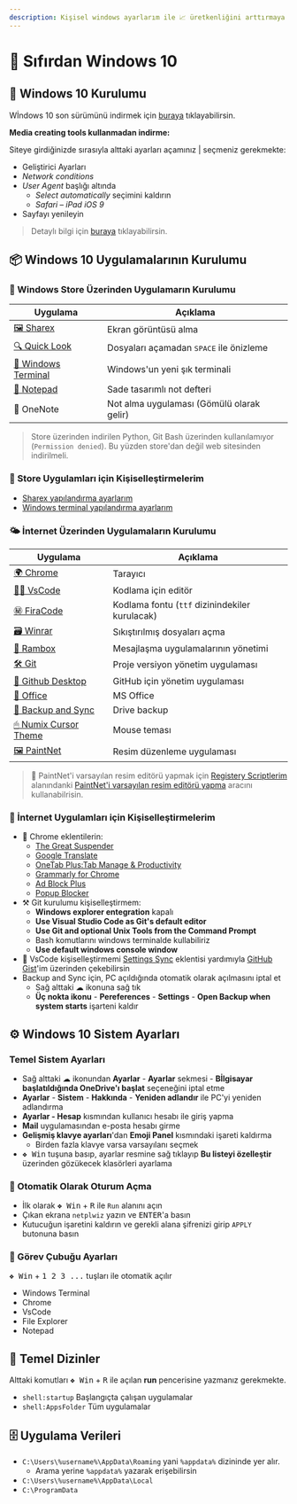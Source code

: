 ```yaml
---
description: Kişisel windows ayarlarım ile 📈 üretkenliğini arttırmaya ne dersin?
---
```


# 🚀 Sıfırdan Windows 10

## 👷‍ Windows 10 Kurulumu

Wİndows 10 son sürümünü indirmek için [buraya](https://www.microsoft.com/tr-tr/software-download/windows10) tıklayabilirsin.

**Media creating tools kullanmadan indirme:**

Siteye girdiğinizde sırasıyla alttaki ayarları açamınız | seçmeniz gerekmekte:

- Geliştirici Ayarları
- _Network conditions_
- _User Agent_ başlığı altında
  - _Select automatically_ seçimini kaldırın
  - _Safari – iPad iOS 9_
- Sayfayı yenileyin

> Detaylı bilgi için [buraya](https://pureinfotech.com/download-windows-10-iso-without-media-creation-tool/) tıklayabilirsin.

## 📦 Windows 10 Uygulamalarının Kurulumu

### 👜 Windows Store Üzerinden Uygulamarın Kurulumu

| Uygulama                                                                                                                   | Açıklama                                         |
| -------------------------------------------------------------------------------------------------------------------------- | ------------------------------------------------ |
| [🖼 Sharex](https://www.microsoft.com/tr-tr/p/sharex/9nblggh4z1sp?activetab=pivot%3Aoverviewtab)                           | Ekran görüntüsü alma                             |
| [🔍 Quick Look](https://www.microsoft.com/tr-tr/p/quicklook/9nv4bs3l1h4s?activetab=pivot:overviewtab)                      | Dosyaları açamadan <kbd>SPACE</kbd> ile önizleme |
| [🖤 Windows Terminal](https://www.microsoft.com/tr-tr/p/windows-terminal-preview/9n0dx20hk701?activetab=pivot:overviewtab) | Windows'un yeni şık terminali                    |
| [📝 Notepad](https://www.microsoft.com/tr-tr/p/notepad/9n7lrq8p8pd5?activetab=pivot:overviewtab)                           | Sade tasarımlı not defteri                       |
| 📔 OneNote                                                                                                                 | Not alma uygulaması (Gömülü olarak gelir)        |

> Store üzerinden indirilen Python, Git Bash üzerinden kullanılamıyor (`Permission denied`). Bu yüzden store'dan değil web sitesinden indirilmeli. 

### 🤸‍ Store Uygulamları için Kişiselleştirmelerim

- [Sharex yapılandırma ayarlarım](https://drive.google.com/uc?id=18qJhuV9gOZYnRBdKklEA0UmMnwyJO8xV)
- [Windows terminal yapılandırma ayarlarım](https://gist.github.com/yedhrab/748ed0216864c3ea0dea224d988c97cb)

### 🌤 İnternet Üzerinden Uygulamaların Kurulumu

| Uygulama                                                                                  | Açıklama                                       |
| ----------------------------------------------------------------------------------------- | ---------------------------------------------- |
| [🌍 Chrome](https://www.google.com/chrome/)                                               | Tarayıcı                                       |
| [👨‍💻 VsCode](https://code.visualstudio.com/download)                                    | Kodlama için editör                            |
| [㊙ FiraCode](https://github.com/tonsky/FiraCode)                                         | Kodlama fontu (`ttf` dizinindekiler kurulacak) |
| [🗃 Winrar](https://www.win-rar.com/download.html?&L=0)                                   | Sıkıştırılmış dosyaları açma                   |
| [📨 Rambox](https://rambox.pro/#pricing)                                                  | Mesajlaşma uygulamalarının yönetimi            |
| [🛠 Git](https://git-scm.com/downloads)                                                   | Proje versiyon yönetim uygulaması              |
| [🐙 Github Desktop](https://desktop.github.com/)                                          | GitHub için yönetim uygulaması                 |
| [🏢 Office](https://bit.ly/2kjVZe9)                                                       | MS Office                                      |
| [📂 Backup and Sync](https://www.google.com/drive/download/backup-and-sync/)              | Drive backup                                   |
| [🖱 Numix Cursor Theme](https://drive.google.com/uc?id=1odtFIqAEfnvBH5Zk5ZefPnm77kZIxxQp) | Mouse teması                                   |
| [🖼 PaintNet](https://www.dotpdn.com/downloads/pdn.html)                                  | Resim düzenleme uygulaması                     |

> 🔧 PaintNet'i varsayılan resim editörü yapmak için [Registery Scriptlerim](./Registery%20Scriptlerim) alanındanki [PaintNet'i varsayılan resim editörü yapma](./Registery%20Scriptlerim/PaintNet%27i%20varsay%C4%B1lan%20resim%20edit%C3%B6r%C3%BC%20yapma.reg) aracını kullanabilrisin.

### 🤸‍ İnternet Uygulamları için Kişiselleştirmelerim

- 🎇 Chrome eklentilerin:
  - [The Great Suspender](https://chrome.google.com/webstore/detail/the-great-suspender/klbibkeccnjlkjkiokjodocebajanakg?hl=en)
  - [Google Translate](https://chrome.google.com/webstore/search/translate?hl=en)
  - [OneTab Plus:Tab Manage & Productivity](https://chrome.google.com/webstore/detail/onetab-plustab-manage-pro/lepdjbhbkpfenckechpdfohdmkhogojf?hl=en)
  - [Grammarly for Chrome](https://chrome.google.com/webstore/detail/grammarly-for-chrome/kbfnbcaeplbcioakkpcpgfkobkghlhen?hl=en)
  - [Ad Block Plus](https://chrome.google.com/webstore/detail/adblock-plus-free-ad-bloc/cfhdojbkjhnklbpkdaibdccddilifddb)
  - [Popup Blocker](https://chrome.google.com/webstore/detail/pop-up-blocker-for-chrome/bkkbcggnhapdmkeljlodobbkopceiche)
- ⚒ Git kurulumu kişiselleştirmem:
  - **Windows explorer entegration** kapalı
  - **Use Visual Studio Code as Git's default editor**
  - **Use Git and optional Unix Tools from the Command Prompt**
  - Bash komutlarını windows terminalde kullabiliriz
  - **Use default windows console window**
- 🥧 VsCode kişiselleştirmemi [Settings Sync](https://marketplace.visualstudio.com/itemdetails?itemName=Shan.code-settings-sync) eklentisi yardımıyla [GitHub Gist](https://gist.github.com/yedhrab/4b13743a36cece5c3c22a5042897a83d)'im üzerinden çekebilirsin
- Backup and Sync için, PC açıldığında otomatik olarak açılmasını iptal et
  - Sağ alttaki ☁ ikonuna sağ tık
  - **Üç nokta ikonu** - **Pereferences** - **Settings** - **Open Backup when system starts** işarteni kaldır

## ⚙ Windows 10 Sistem Ayarları

###  Temel Sistem Ayarları

- Sağ alttaki ☁ ikonundan **Ayarlar** - **Ayarlar** sekmesi - **Bİlgisayar başlatıldığında OneDrive'ı başlat** seçeneğini iptal etme
- **Ayarlar** - **Sistem** - **Hakkında** - **Yeniden adlandır** ile PC'yi yeniden adlandırma
- **Ayarlar - Hesap** kısmından kullanıcı hesabı ile giriş yapma
- **Mail** uygulamasından e-posta hesabı girme
- **Gelişmiş klavye ayarları**'dan **Emoji Panel** kısmındaki işareti kaldırma
  - Birden fazla klavye varsa varsayılanı seçmek
- <kbd>❖ Win</kbd> tuşuna basıp, ayarlar resmine sağ tıklayıp **Bu listeyi özelleştir** üzerinden gözükecek klasörleri ayarlama

### 🔑 Otomatik Olarak Oturum Açma

- İlk olarak <kbd>❖ Win</kbd> + <kbd>R</kbd> ile `Run` alanını açın
- Çıkan ekrana `netplwiz` yazın ve <kbd>ENTER</kbd>'a basın
- Kutucuğun işaretini kaldırın ve gerekli alana şifrenizi girip `APPLY` butonuna basın

### 🍢 Görev Çubuğu Ayarları

<kbd>❖ Win</kbd> + <kbd>1 2 3 ...</kbd> tuşları ile otomatik açılır 

- Windows Terminal
- Chrome
- VsCode
- File Explorer
- Notepad

## 📂 Temel Dizinler

Alttaki komutları <kbd>❖ Win</kbd> + <kbd>R</kbd> ile açılan **run** pencerisine yazmanız gerekmekte.

- `shell:startup` Başlangıçta çalışan uygulamalar
- `shell:AppsFolder` Tüm uygulamalar

## 🗄 Uygulama Verileri

- `C:\Users\%username%\AppData\Roaming` yani `%appdata%` dizininde yer alır.
  - Arama yerine `%appdata%` yazarak erişebilirsin
- `C:\Users\%username%\AppData\Local`
- `C:\ProgramData`
